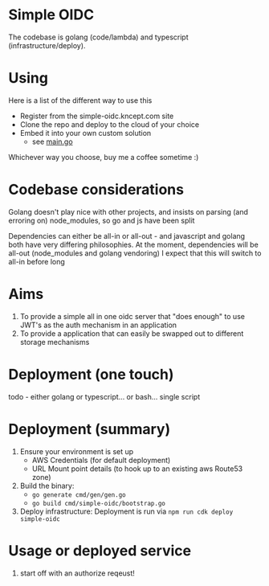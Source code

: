 # Simple OIDC

The codebase is golang (code/lambda) and typescript (infrastructure/deploy).

# Using
Here is a list of the different way to use this
* Register from the simple-oidc.kncept.com site
* Clone the repo and deploy to the cloud of your choice
* Embed it into your own custom solution
  - see [main.go](simple-oidc/main.go)

Whichever way you choose, buy me a coffee sometime :)

# Codebase considerations
Golang doesn't play nice with other projects, and insists on parsing (and erroring on) node_modules, so go and js have been split

Dependencies can either be all-in or all-out - and javascript and golang both have very differing philosophies.
At the moment, dependencies will be all-out (node_modules and golang vendoring)
I expect that this will switch to all-in before long


# Aims
1) To provide a simple all in one oidc server that "does enough" to use JWT's as the auth mechanism in an application
2) To provide a application that can easily be swapped out to different storage mechanisms

# Deployment (one touch)
todo - either golang or typescript... or bash...
single script

# Deployment (summary)
1) Ensure your environment is set up
    * AWS Credentials (for default deployment)
    * URL Mount point details (to hook up to an existing aws Route53 zone)
2) Build the binary: 
    - `go generate cmd/gen/gen.go`
    - `go build cmd/simple-oidc/bootstrap.go`
3) Deploy infrastructure: Deployment is run via `npm run cdk deploy simple-oidc`

# Usage or deployed service
1) start off with an authorize reqeust!
